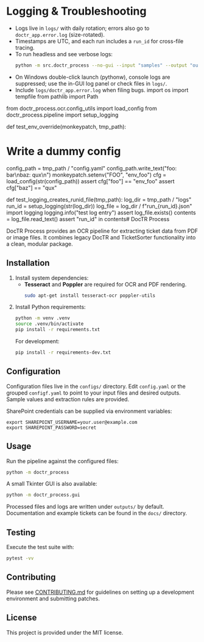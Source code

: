 # Logging & Troubleshooting

- Logs live in `logs/` with daily rotation; errors also go to `doctr_app.error.log` (size-rotated).
- Timestamps are UTC, and each run includes a `run_id` for cross-file tracing.
- To run headless and see verbose logs:
    ```bash
    python -m src.doctr_process --no-gui --input "samples" --output "outputs" --verbose
    ```
- On Windows double-click launch (pythonw), console logs are suppressed; use the in-GUI log panel or check files in `logs/`.
- Include `logs/doctr_app.error.log` when filing bugs.
import os
import tempfile
from pathlib import Path

from doctr_process.ocr.config_utils import load_config
from doctr_process.pipeline import setup_logging

def test_env_override(monkeypatch, tmp_path):
# Write a dummy config
config_path = tmp_path / "config.yaml"
config_path.write_text("foo: bar\nbaz: qux\n")
monkeypatch.setenv("FOO", "env_foo")
cfg = load_config(str(config_path))
assert cfg["foo"] == "env_foo"
assert cfg["baz"] == "qux"

def test_logging_creates_runid_file(tmp_path):
log_dir = tmp_path / "logs"
run_id = setup_logging(str(log_dir))
log_file = log_dir / f"run_{run_id}.json"
import logging
logging.info("test log entry")
assert log_file.exists()
contents = log_file.read_text()
assert "run_id" in contents# DocTR Process

DocTR Process provides an OCR pipeline for extracting ticket data from PDF or image files. It combines legacy DocTR and
TicketSorter functionality into a clean, modular package.

## Installation

1. Install system dependencies:
    - **Tesseract** and **Poppler** are required for OCR and PDF rendering.
      ```bash
      sudo apt-get install tesseract-ocr poppler-utils
      ```
2. Install Python requirements:
   ```bash
   python -m venv .venv
   source .venv/bin/activate
   pip install -r requirements.txt
   ```
   For development:
   ```bash
   pip install -r requirements-dev.txt
   ```

## Configuration

Configuration files live in the `configs/` directory. Edit `config.yaml` or the grouped `configf.yaml` to point to your
input files and desired outputs. Sample values and extraction rules are provided.

SharePoint credentials can be supplied via environment variables:

```
export SHAREPOINT_USERNAME=your.user@example.com
export SHAREPOINT_PASSWORD=secret
```

## Usage

Run the pipeline against the configured files:

```bash
python -m doctr_process
```

A small Tkinter GUI is also available:

```bash
python -m doctr_process.gui
```

Processed files and logs are written under `outputs/` by default. Documentation and example tickets can be found in
the `docs/` directory.

## Testing

Execute the test suite with:

```bash
pytest -vv
```

## Contributing

Please see [CONTRIBUTING.md](CONTRIBUTING.md) for guidelines on setting up a development environment and submitting
patches.

## License

This project is provided under the MIT license.
